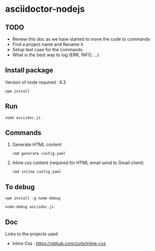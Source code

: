 # asciidoctor-nodejs

## TODO

- Review this doc as we have started to move the code to commands
- Find a project name and Rename it 
- Setup test case for the commands
- What is the best way to log (ERR, INFO, ...)

## Install package 

Version of node required : 6.3

    npm install

## Run

    node asciidoc.js
    
## Commands
    
1. Generate HTML content
    
    ```cmd generate config.yaml```

2. Inline css content (required for HTML email send to Gmail client)

    ```cmd inline config.yaml```

## To debug

    npm install -g node-debug
    
    node-debug asciidoc.js
    
## Doc

Links to the projects used
 
* Inline Css : https://github.com/zurb/inline-css

